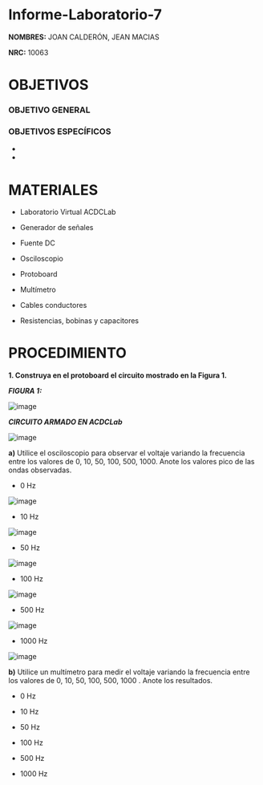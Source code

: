 # Informe-Laboratorio-7

**NOMBRES:** JOAN CALDERÓN, JEAN MACIAS

**NRC:** 10063

# **OBJETIVOS**

### **OBJETIVO GENERAL**

### **OBJETIVOS ESPECÍFICOS**

* 

*

# **MATERIALES**

* Laboratorio Virtual ACDCLab

* Generador de señales

* Fuente DC

* Osciloscopio

* Protoboard

* Multímetro

* Cables conductores

* Resistencias, bobinas y capacitores

# **PROCEDIMIENTO**

**1. Construya en el protoboard el circuito mostrado en la Figura 1.**

***FIGURA 1:***

![image](https://user-images.githubusercontent.com/116774235/217982009-f376e51d-5aa6-405a-9254-c28deacbbf40.png)

***CIRCUITO ARMADO EN ACDCLab***

![image](https://user-images.githubusercontent.com/116774235/218029249-4770f9d3-017c-4127-ae47-4a63d973a9ef.png)

**a)** Utilice el osciloscopio para observar el voltaje  variando la frecuencia entre los valores de 0, 10, 50, 100, 500, 1000. Anote los valores pico de las ondas observadas.

* 0 Hz

![image](https://user-images.githubusercontent.com/116774235/218088818-31a4b5ae-9e14-4f58-af4c-01e5ae4cb1bf.png)

* 10 Hz

![image](https://user-images.githubusercontent.com/116774235/218087431-052f7d62-eb67-43bc-9459-fc1b4f21a711.png)

* 50 Hz

![image](https://user-images.githubusercontent.com/116774235/218087686-2f0ba7a3-1abd-490f-8d0a-c78b98f625b2.png)

* 100 Hz 

![image](https://user-images.githubusercontent.com/116774235/218088012-73da0e75-8d6f-4c98-ba97-a7af3a79d59c.png)

* 500 Hz 

![image](https://user-images.githubusercontent.com/116774235/218088251-22d61919-b13f-491f-9786-228bcda40fff.png)

* 1000 Hz

![image](https://user-images.githubusercontent.com/116774235/218088417-5c6b2c19-8ac8-4877-bc84-98442309901a.png)

**b)** Utilice un multímetro para medir el voltaje  variando la frecuencia entre los valores
de 0, 10, 50, 100, 500, 1000 . Anote los resultados.

* 0 Hz

* 10 Hz

* 50 Hz

* 100 Hz

* 500 Hz

* 1000 Hz



